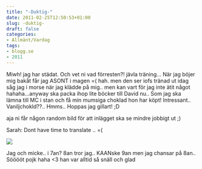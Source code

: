 ```yaml
---
title: "-Duktig-"
date: 2011-02-25T12:50:53+01:00
slug: -duktig-
draft: false
categories:
- Allmänt/Vardag
tags:
- blogg.se
- 2011
---
```

Miwh! jag har städat. Och vet ni vad förresten?! jävla träning... När jag böjer mig bakåt får jag ASONT i magen =( hah. men den ser iofs tränad ut idag såg jag i morse när jag klädde på mig.. men kan vart för jag inte ätit något hahaha...anyway ska packa ihop lite böcker till David nu.. Som jag ska lämna till MC i stan och få min mumsiga choklad hon har köpt! Intressant.. Vaniljchokld??.. Hmms.. Hoppas jag gillart! ;D  
  
aja ni får någon random bild för att inlägget ska se mindre jobbigt ut ;)  
  
Sarah: Dont have time to translate .. =(  
  
![](/assets/images/blogg.se/jagmicke_134506772.jpg)  
  
Jag och micke.. i 7an? 8an tror jag.. KAANske 9an men jag chansar på 8an..  
Sööööt pojk haha <3 han var alltid så snäll och glad